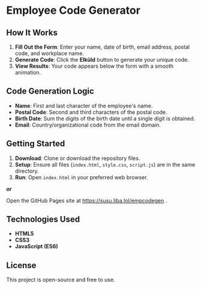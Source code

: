 # Employee Code Generator

## How It Works

1. **Fill Out the Form**: Enter your name, date of birth, email address, postal code, and workplace name.
2. **Generate Code**: Click the **Elküld** button to generate your unique code.
3. **View Results**: Your code appears below the form with a smooth animation.

## Code Generation Logic

- **Name**: First and last character of the employee's name.
- **Postal Code**: Second and third characters of the postal code.
- **Birth Date**: Sum the digits of the birth date until a single digit is obtained.
- **Email**: Country/organizational code from the email domain.

## Getting Started

1. **Download**: Clone or download the repository files.
2. **Setup**: Ensure all files (`index.html`, `style.css`, `script.js`) are in the same directory.
3. **Run**: Open `index.html` in your preferred web browser.

***or***

Open the GitHub Pages site at https://susu.liba.lol/empcodegen .

## Technologies Used

- **HTML5**
- **CSS3**
- **JavaScript (ES6)**

## License

This project is open-source and free to use.
